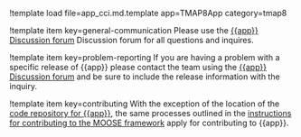 !template load file=app_cci.md.template app=TMAP8App category=tmap8

!template item key=general-communication
Please use the [{{app}} Discussion forum](https://github.com/idaholab/{{category}}/discussions) Discussion forum for all questions and inquires.

!template item key=problem-reporting
If you are having a problem with a specific release of {{app}} please contact the team
using the [{{app}} Discussion forum](https://github.com/idaholab/{{category}}/discussions) and be sure
to include the release information with the inquiry.

!template item key=contributing
With the exception of the location of the [code repository for {{app}}](https://github.com/idaholab/{{category}}), the same processes outlined in the [instructions for contributing to the MOOSE framework](framework/contributing.md) apply for contributing to {{app}}.
